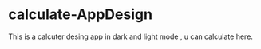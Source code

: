 # calculate-AppDesign

This is a calcuter desing app in dark and light mode , u can calculate here.
